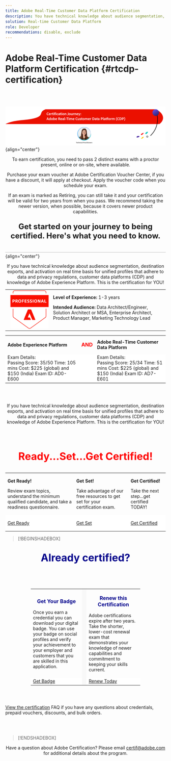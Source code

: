 ```yaml
---
title: Adobe Real-Time Customer Data Platform Certification
description: You have technical knowledge about audience segmentation, destination exports, and activation on real time basis for unified profiles that adhere to data and privacy regulations, customer data platforms (CDP) and knowledge of Adobe Experience Platform.
solution: Real-time Customer Data Platform
role: Developer
recommendations: disable, exclude
---
```

# Adobe Real-Time Customer Data Platform Certification {#rtcdp-certification}

<br>&nbsp;

![Real-Time CDP Certification Journey](/help/assets/rtcdp-banner-journey.png "Real-Time CDP Certification Journey") {align="center"}

<p align="center">
To earn certification, you need to pass 2 distinct exams with a proctor present, online or on-site, where available.</p>
<p align="center">
Purchase your exam voucher at Adobe Certification Voucher Center, if you have a discount, it will apply at checkout. Apply the voucher code when you schedule your exam.</p>
<p align="center">
If an exam is marked as Retiring, you can still take it and your certification will be valid for two years from when you pass. We recommend taking the newer version, when possible, because it covers newer product capabilities.</p>


<p align="center" style="font-size: x-large;font-weight: 700">Get started on your journey to being certified. Here's what you need to know.</p>

![seperator](/help/assets/line.png "seperator") {align="center"}

<p align="center">
If you have technical knowledge about audience segmentation, destination exports, 
and activation on real time basis for unified profiles that adhere to data and privacy regulations, 
customer data platforms (CDP) and knowledge of Adobe Experience Platform. 
This is the certification for YOU!
</p>


<p align="center">
<table>
<tr  style="border: 0">
<td style="width: 160px;text-align: right">
  <img alt="Certification Badge" style="width: 120px" src="/help/assets/acp-badge.png" />
</td>
<td style="width: 400px;">
  <strong>Level of Experience: </strong> 1-3 years

  <strong>Intended Audience:</strong>
  Data Architect/Engineer, Solution Architect or MSA, 
  Enterprise Architect, Product Manager, Marketing Technology Lead
</tr>
</table>

<table>
<tr  style="border: 0;">
  <td> <strong>Adobe Experience Platform</strong> </td>
  <td> <p align="center" style="font-size: medium;font-weight: 700; color: red">AND</p> </td>
  <td> <strong>Adobe Real-Time Customer Data Platform</strong> </td>
</tr>

<tr style="border: 0;background-color: white;">
<td>
  Exam Details:<br>
  Passing Score: 35/50
  Time: 105 mins
  Cost: $225 (global) and $150 (India)
  Exam ID: AD0-E600
</td>
<td>
</td>
<td>
  Exam Details: <br>
  Passing Score: 25/34
  Time: 51 mins
  Cost: $225 (global) and $150 (India)
  Exam ID: AD7-E601
</td>
</tr>
</table>  
</p>

<br>&nbsp;

<p align="center">If you have technical knowledge about audience segmentation, destination exports, 
and activation on real time basis for unified profiles that adhere to data and privacy regulations, 
customer data platforms (CDP) and knowledge of Adobe Experience Platform. 
This is the certification for YOU!</p>

<br>&nbsp;

<p align="center" style="font-size: xx-large;font-weight: 700; color: red">Ready...Set...Get Certified!</p>

<table>
<tr style="border: 0">
 <td style="align=left">

   **Get Ready!**

  Review exam topics, understand the minimum qualified candidate, and take a readiness questionnaire.

 </td>
 <td style="align=center">

   **Get Set!**

   Take advantage of our free resources to get set for your certification exam.

 </td>
 <td style="align=right">

   **Get Certified!**

   Take the next step...get certified TODAY!

 </td>
</tr>
<tr style="border: 0;background-color: white;">
 <td>

  <a href="https://solutionpartners.adobe.com/solution-partners/home/applications/experience_cloud/real_time_cdp/training/technical.html?nav=credential#navigation" target="_blank" class="spectrum-Button spectrum-Button--outline spectrum-Button--primary spectrum-Button--sizeM"><span class="spectrum-Button-label has-no-wrap has-text-weight-bold">Get Ready</span></a>

 </td>
 <td>

  <a href="https://solutionpartners.adobe.com/solution-partners/home/applications/experience_cloud/real_time_cdp/training/technical.html?nav=credential#navigation" target="_blank" class="spectrum-Button spectrum-Button--outline spectrum-Button--primary spectrum-Button--sizeM"><span class="spectrum-Button-label has-no-wrap has-text-weight-bold">Get Set</span></a>

 </td>
 <td>

  <a href="https://solutionpartners.adobe.com/solution-partners/home/applications/experience_cloud/real_time_cdp/training/technical.html?nav=credential#navigation" target="_blank" class="spectrum-Button spectrum-Button--outline spectrum-Button--primary spectrum-Button--sizeM"><span class="spectrum-Button-label has-no-wrap has-text-weight-bold">Get Certified</span></a>

 </td>
</tr>
</table>

>[!BEGINSHADEBOX]

<p align="center" style="font-size: xx-large;font-weight: 700;color: darkblue">Already certified?</p>
<div style="background-image: url(/help/assets/blue-cube.png);background-repeat: no-repeat;background-position: top left;">
    <div style="background-image: url(/help/assets/green-blob.png);background-repeat: no-repeat;background-position: bottom right;">
        <div class="table-container" style="padding: 2rem 5rem;">
            <table>
                <tbody>
                    <tr style="border: 0;">
                        <td style="align: left">
                            <p align="center" style="font-size: medium;font-weight: 700; color: darkblue">Get Your Badge</p> 
                            <p>Once you earn a credential you can download your digital badge. You can use your badge on social profiles and verify your achievement to your employer and customers that you are skilled in this application.</p>
                        </td>
                        <td style="border: 0;background-color: #F8F8F8;">
                        </td>
                        <td style="align: right">
                            <p align="center" style="font-size: medium;font-weight: 700; color: darkblue">Renew this Certification</p>
                            <p>Adobe certifications expire after two years. Take the shorter, lower-cost renewal exam that demonstrates your knowledge of newer capabilities and commitment to keeping your skills current.</p>
                        </td>
                    </tr>
                    <tr style="border: 0;background-color: white;">
                        <td style="align: left">
                            <a href="https://www.credly.com/organizations/adobe/badges"
                                target="_blank"
                                class="spectrum-Button spectrum-Button--outline spectrum-Button--primary spectrum-Button--sizeM"><span
                                    class="spectrum-Button-label has-no-wrap has-text-weight-bold">Get Badge</span></a>
                        </td>
                        <td style="border: 0;background-color: #F8F8F8;">
                        </td>                        
                        <td style="align: right">
                            <a href="https://experienceleague.corp.adobe.com/docs/certification/certification/technical-certifications/customer-journeys/overview.html"
                                target="_blank"
                                class="spectrum-Button spectrum-Button--outline spectrum-Button--primary spectrum-Button--sizeM"><span
                                    class="spectrum-Button-label has-no-wrap has-text-weight-bold">Renew Today</span></a>
                        </td>
                    </tr>
                </tbody>
            </table>
        </div>
    </div>
</div>

<p align="center"> 

[View the certification](https://www.adobe.com) FAQ if you have any questions about credentials, prepaid vouchers, discounts, and bulk orders.</p>

<br>&nbsp;

>[!ENDSHADEBOX]

<p align="center">Have a question about Adobe Certification? Please email <a href="mailto:certif@adobe.com">certif@adobe.com</a> for additional details about the program.</p>
<br />
